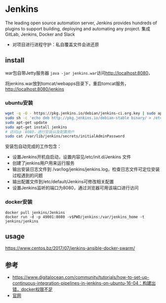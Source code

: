 # Jenkins

The leading open source automation server, Jenkins provides hundreds of plugins to support building, deploying and automating any project. 集成GitLab, Jenkins, Docker and Slack

* 对项目进行进程守护：私自覆盖文件会进还原

## install

war包自带Jetty服务器 `java -jar jenkins.war`访问<http://localhost:8080>，

将jenkins.war放到tomcat/webapps目录下，重启tomcat服务，<http://localhost:8080/jenkins>

### ubuntu安装

```sh
wget -q -O - https://pkg.jenkins.io/debian/jenkins-ci.org.key | sudo apt-key add -
sudo sh -c 'echo deb http://pkg.jenkins.io/debian-stable binary/ > /etc/apt/sources.list.d/jenkins.list'
sudo apt-get update
sudo apt-get install jenkins
# 访问ip：8080，进行安装以及配置用户
sudo cat /var/lib/jenkins/secrets/initialAdminPassword
```

安装包自动完成的工作包含：

* 设置Jenkins开机自启动，设置内容见/etc/init.d/Jenkins 文件
* 创建了jenkins用户用来运行服务
* 输出安装日志文件到  /var/log/jenkins/jenkins.log，检查日志文件可定位安装过程遇到的问题
* 输出配置文件到/etc/default/Jenkins可修改相关配置
* 设置Jenkins监听的端口为8080，通过浏览器可用该端口进行访问

### docker安装

```
docker pull jenkins/Jenkins
docker run -d -p 49001:8080 -v$PWD/jenkins:/var/jenkins_home -t jenkins/jenkins
```

## usage

<https://www.centos.bz/2017/07/jenkins-ansible-docker-swarm/>

## 参考

- https://www.digitalocean.com/community/tutorials/how-to-set-up-continuous-integration-pipelines-in-jenkins-on-ubuntu-16-04：构建出错，docker权限不足
- [官网](https://jenkins.io/)
